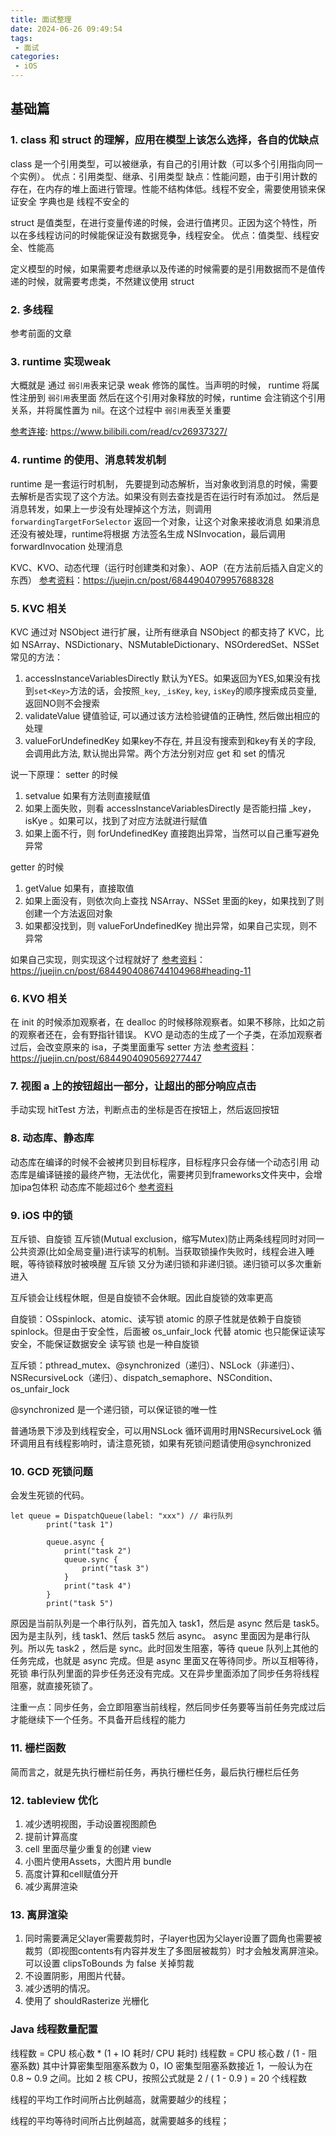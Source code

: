 ```yaml
---
title: 面试整理
date: 2024-06-26 09:49:54
tags:
 - 面试
categories:
 - iOS
---
```


## 基础篇

### 1. class 和 struct 的理解，应用在模型上该怎么选择，各自的优缺点

class 是一个引用类型，可以被继承，有自己的引用计数（可以多个引用指向同一个实例）。
优点：引用类型、继承、引用类型
缺点：性能问题，由于引用计数的存在，在内存的堆上面进行管理。性能不结构体低。线程不安全，需要使用锁来保证安全
字典也是 线程不安全的

struct 是值类型，在进行变量传递的时候，会进行值拷贝。正因为这个特性，所以在多线程访问的时候能保证没有数据竞争，线程安全。
优点：值类型、线程安全、性能高

定义模型的时候，如果需要考虑继承以及传递的时候需要的是引用数据而不是值传递的时候，就需要考虑类，不然建议使用 struct

### 2. 多线程
参考前面的文章

### 3. runtime 实现weak

大概就是 通过 ``弱引用``表来记录 weak 修饰的属性。当声明的时候， runtime 将属性注册到 ``弱引用``表里面
然后在这个引用对象释放的时候，runtime 会注销这个引用关系，并将属性置为 nil。在这个过程中 ``弱引用``表至关重要

[参考连接](https://www.bilibili.com/read/cv26937327/): https://www.bilibili.com/read/cv26937327/

### 4. runtime 的使用、消息转发机制
runtime 是一套运行时机制，
先要提到动态解析，当对象收到消息的时候，需要去解析是否实现了这个方法。如果没有则去查找是否在运行时有添加过。
然后是消息转发，如果上一步没有处理掉这个方法，则调用 ``forwardingTargetForSelector`` 返回一个对象，让这个对象来接收消息
如果消息还没有被处理，runtime将根据 方法签名生成 NSInvocation，最后调用 forwardInvocation 处理消息

KVC、KVO、动态代理（运行时创建类和对象）、AOP（在方法前后插入自定义的东西）
[参考资料](https://juejin.cn/post/6844904079957688328)：https://juejin.cn/post/6844904079957688328

### 5. KVC 相关

KVC 通过对 NSObject 进行扩展，让所有继承自 NSObject 的都支持了 KVC，比如 NSArray、NSDictionary、NSMutableDictionary、NSOrderedSet、NSSet
常见的方法：
1. accessInstanceVariablesDirectly 默认为YES。如果返回为YES,如果没有找到``set<Key>``方法的话，会按照``_key``, ``_isKey``, ``key``, ``isKey``的顺序搜索成员变量, 返回NO则不会搜索
2. validateValue 键值验证, 可以通过该方法检验键值的正确性, 然后做出相应的处理
3. valueForUndefinedKey 如果key不存在, 并且没有搜索到和key有关的字段, 会调用此方法, 默认抛出异常。两个方法分别对应 get 和 set 的情况

说一下原理：
setter 的时候
1. setvalue 如果有方法则直接赋值
2. 如果上面失败，则看 accessInstanceVariablesDirectly 是否能扫描 _key，isKye 。如果可以，找到了对应方法就进行赋值
3. 如果上面不行，则 forUndefinedKey 直接跑出异常，当然可以自己重写避免异常

getter 的时候
1. getValue 如果有，直接取值
2. 如果上面没有，则依次向上查找 NSArray、NSSet 里面的key，如果找到了则创建一个方法返回对象
3. 如果都没找到，则 valueForUndefinedKey 抛出异常，如果自己实现，则不异常

如果自己实现，则实现这个过程就好了
[参考资料](https://juejin.cn/post/6844904086744104968#heading-11)：https://juejin.cn/post/6844904086744104968#heading-11

### 6. KVO 相关

在 init 的时候添加观察者，在 dealloc 的时候移除观察者。如果不移除，比如之前的观察者还在，会有野指针错误。
KVO 是动态的生成了一个子类，在添加观察者过后，会改变原来的 isa，子类里面重写 setter 方法
[参考资料](https://juejin.cn/post/6844904090569277447)：https://juejin.cn/post/6844904090569277447

### 7. 视图 a 上的按钮超出一部分，让超出的部分响应点击

手动实现 hitTest 方法，判断点击的坐标是否在按钮上，然后返回按钮

### 8. 动态库、静态库

动态库在编译的时候不会被拷贝到目标程序，目标程序只会存储一个动态引用
动态库是编译链接的最终产物，无法优化，需要拷贝到frameworks文件夹中，会增加ipa包体积
动态库不能超过6个
[参考资料](https://juejin.cn/post/7049803824214573086)

### 9. iOS 中的锁

互斥锁、自旋锁
互斥锁(Mutual exclusion，缩写Mutex)防止两条线程同时对同一公共资源(比如全局变量)进行读写的机制。当获取锁操作失败时，线程会进入睡眠，等待锁释放时被唤醒
互斥锁 又分为递归锁和非递归锁。递归锁可以多次重新进入

互斥锁会让线程休眠，但是自旋锁不会休眠。因此自旋锁的效率更高

自旋锁：OSspinlock、atomic、读写锁
atomic 的原子性就是依赖于自旋锁 spinlock。但是由于安全性，后面被 os_unfair_lock 代替
atomic 也只能保证读写安全，不能保证数据安全
读写锁 也是一种自旋锁

互斥锁：pthread_mutex、@synchronized（递归）、NSLock（非递归）、NSRecursiveLock（递归）、dispatch_semaphore、NSCondition、os_unfair_lock

@synchronized 是一个递归锁，可以保证锁的唯一性

普通场景下涉及到线程安全，可以用NSLock
循环调用时用NSRecursiveLock
循环调用且有线程影响时，请注意死锁，如果有死锁问题请使用@synchronized

### 10. GCD 死锁问题

会发生死锁的代码。
```
let queue = DispatchQueue(label: "xxx") // 串行队列
        print("task 1")
        
        queue.async {
            print("task 2")
            queue.sync {
                print("task 3")
            }
            print("task 4")
        }
        print("task 5")
```
原因是当前队列是一个串行队列，首先加入 task1，然后是 async 然后是 task5。
因为是主队列，线 task1、然后 task5 然后 async。
async 里面因为是串行队列。所以先 task2 ，然后是 sync。此时回发生阻塞，等待 queue 队列上其他的任务完成，也就是 async 完成。但是  async 里面又在等待同步。所以互相等待，死锁
串行队列里面的异步任务还没有完成。又在异步里面添加了同步任务将线程阻塞，就直接死锁了。

注重一点：同步任务，会立即阻塞当前线程，然后同步任务要等当前任务完成过后才能继续下一个任务。不具备开启线程的能力

### 11. 栅栏函数

简而言之，就是先执行栅栏前任务，再执行栅栏任务，最后执行栅栏后任务


### 12. tableview 优化

1. 减少透明视图，手动设置视图颜色
2. 提前计算高度
3. cell 里面尽量少重复的创建 view
4. 小图片使用Assets，大图片用 bundle
5. 高度计算和cell赋值分开
6. 减少离屏渲染


### 13. 离屏渲染

1. 同时需要满足父layer需要裁剪时，子layer也因为父layer设置了圆角也需要被裁剪（即视图contents有内容并发生了多图层被裁剪）时才会触发离屏渲染。
可以设置 clipsToBounds 为 false 关掉剪裁
2. 不设置阴影，用图片代替。
3. 减少透明的情况。
4. 使用了 shouldRasterize 光栅化





### Java 线程数量配置

线程数 = CPU 核心数 * (1 + IO 耗时/ CPU 耗时)
线程数 = CPU 核心数 / (1 - 阻塞系数)
其中计算密集型阻塞系数为 0，IO 密集型阻塞系数接近 1，一般认为在 0.8 ~ 0.9 之间。比如 2 核 CPU，按照公式就是 2 / ( 1 - 0.9 ) = 20 个线程数

线程的平均工作时间所占比例越高，就需要越少的线程；

线程的平均等待时间所占比例越高，就需要越多的线程；

